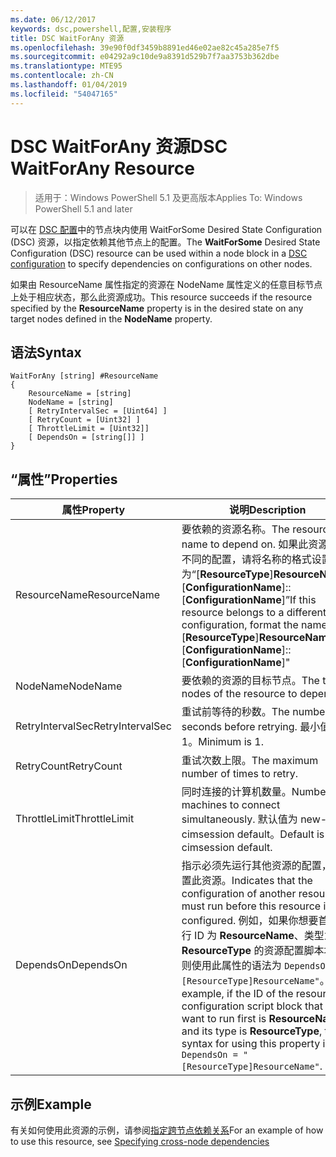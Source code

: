 ```yaml
---
ms.date: 06/12/2017
keywords: dsc,powershell,配置,安装程序
title: DSC WaitForAny 资源
ms.openlocfilehash: 39e90f0df3459b8891ed46e02ae82c45a285e7f5
ms.sourcegitcommit: e04292a9c10de9a8391d529b7f7aa3753b362dbe
ms.translationtype: MTE95
ms.contentlocale: zh-CN
ms.lasthandoff: 01/04/2019
ms.locfileid: "54047165"
---
```

# <a name="dsc-waitforany-resource"></a><span data-ttu-id="97b7c-103">DSC WaitForAny 资源</span><span class="sxs-lookup"><span data-stu-id="97b7c-103">DSC WaitForAny Resource</span></span>

> <span data-ttu-id="97b7c-104">适用于：Windows PowerShell 5.1 及更高版本</span><span class="sxs-lookup"><span data-stu-id="97b7c-104">Applies To: Windows PowerShell 5.1 and later</span></span>

<span data-ttu-id="97b7c-105">可以在 [DSC 配置](../../../configurations/configurations.md)中的节点块内使用 WaitForSome Desired State Configuration (DSC) 资源，以指定依赖其他节点上的配置。</span><span class="sxs-lookup"><span data-stu-id="97b7c-105">The **WaitForSome** Desired State Configuration (DSC) resource can be used within a node block in a [DSC configuration](../../../configurations/configurations.md) to specify dependencies on configurations on other nodes.</span></span>

<span data-ttu-id="97b7c-106">如果由 ResourceName 属性指定的资源在 NodeName 属性定义的任意目标节点上处于相应状态，那么此资源成功。</span><span class="sxs-lookup"><span data-stu-id="97b7c-106">This resource succeeds if the resource specified by the **ResourceName** property is in the desired state on any target nodes defined in the **NodeName** property.</span></span>


## <a name="syntax"></a><span data-ttu-id="97b7c-107">语法</span><span class="sxs-lookup"><span data-stu-id="97b7c-107">Syntax</span></span>

```
WaitForAny [string] #ResourceName
{
    ResourceName = [string]
    NodeName = [string]
    [ RetryIntervalSec = [Uint64] ]
    [ RetryCount = [Uint32] ]
    [ ThrottleLimit = [Uint32]]
    [ DependsOn = [string[]] ]
}
```

## <a name="properties"></a><span data-ttu-id="97b7c-108">“属性”</span><span class="sxs-lookup"><span data-stu-id="97b7c-108">Properties</span></span>

|  <span data-ttu-id="97b7c-109">属性</span><span class="sxs-lookup"><span data-stu-id="97b7c-109">Property</span></span>  |  <span data-ttu-id="97b7c-110">说明</span><span class="sxs-lookup"><span data-stu-id="97b7c-110">Description</span></span>   |
|---|---|
| <span data-ttu-id="97b7c-111">ResourceName</span><span class="sxs-lookup"><span data-stu-id="97b7c-111">ResourceName</span></span>| <span data-ttu-id="97b7c-112">要依赖的资源名称。</span><span class="sxs-lookup"><span data-stu-id="97b7c-112">The resource name to depend on.</span></span> <span data-ttu-id="97b7c-113">如果此资源属于不同的配置，请将名称的格式设置为“[__ResourceType__]__ResourceName__::[__ConfigurationName__]::[__ConfigurationName__]”</span><span class="sxs-lookup"><span data-stu-id="97b7c-113">If this resource belongs to a different configuration, format the name as "[__ResourceType__]__ResourceName__::[__ConfigurationName__]::[__ConfigurationName__]"</span></span>|
| <span data-ttu-id="97b7c-114">NodeName</span><span class="sxs-lookup"><span data-stu-id="97b7c-114">NodeName</span></span>| <span data-ttu-id="97b7c-115">要依赖的资源的目标节点。</span><span class="sxs-lookup"><span data-stu-id="97b7c-115">The target nodes of the resource to depend on.</span></span>|
| <span data-ttu-id="97b7c-116">RetryIntervalSec</span><span class="sxs-lookup"><span data-stu-id="97b7c-116">RetryIntervalSec</span></span>| <span data-ttu-id="97b7c-117">重试前等待的秒数。</span><span class="sxs-lookup"><span data-stu-id="97b7c-117">The number of seconds before retrying.</span></span> <span data-ttu-id="97b7c-118">最小值为 1。</span><span class="sxs-lookup"><span data-stu-id="97b7c-118">Minimum is 1.</span></span>|
| <span data-ttu-id="97b7c-119">RetryCount</span><span class="sxs-lookup"><span data-stu-id="97b7c-119">RetryCount</span></span>| <span data-ttu-id="97b7c-120">重试次数上限。</span><span class="sxs-lookup"><span data-stu-id="97b7c-120">The maximum number of times to retry.</span></span>|
| <span data-ttu-id="97b7c-121">ThrottleLimit</span><span class="sxs-lookup"><span data-stu-id="97b7c-121">ThrottleLimit</span></span>| <span data-ttu-id="97b7c-122">同时连接的计算机数量。</span><span class="sxs-lookup"><span data-stu-id="97b7c-122">Number of machines to connect simultaneously.</span></span> <span data-ttu-id="97b7c-123">默认值为 new-cimsession default。</span><span class="sxs-lookup"><span data-stu-id="97b7c-123">Default is new-cimsession default.</span></span>|
| <span data-ttu-id="97b7c-124">DependsOn</span><span class="sxs-lookup"><span data-stu-id="97b7c-124">DependsOn</span></span> | <span data-ttu-id="97b7c-125">指示必须先运行其他资源的配置，再配置此资源。</span><span class="sxs-lookup"><span data-stu-id="97b7c-125">Indicates that the configuration of another resource must run before this resource is configured.</span></span> <span data-ttu-id="97b7c-126">例如，如果你想要首先运行 ID 为 __ResourceName__、类型为 __ResourceType__ 的资源配置脚本块，则使用此属性的语法为 `DependsOn = "[ResourceType]ResourceName"`。</span><span class="sxs-lookup"><span data-stu-id="97b7c-126">For example, if the ID of the resource configuration script block that you want to run first is __ResourceName__ and its type is __ResourceType__, the syntax for using this property is `DependsOn = "[ResourceType]ResourceName"`.</span></span>|

## <a name="example"></a><span data-ttu-id="97b7c-127">示例</span><span class="sxs-lookup"><span data-stu-id="97b7c-127">Example</span></span>

<span data-ttu-id="97b7c-128">有关如何使用此资源的示例，请参阅[指定跨节点依赖关系](../../../configurations/crossNodeDependencies.md)</span><span class="sxs-lookup"><span data-stu-id="97b7c-128">For an example of how to use this resource, see [Specifying cross-node dependencies](../../../configurations/crossNodeDependencies.md)</span></span>
